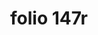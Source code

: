 ---
layout: edition
title: folio 147r
manuscript: Florence, Biblioteca Marucelliana, Carte Rajna XIX.15
sigla: R
iip: r147r.tif
milestone: 293
---